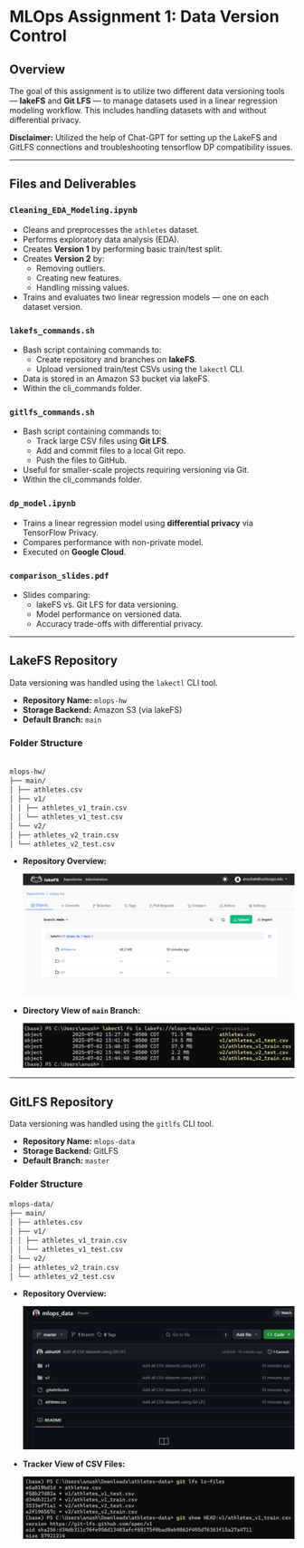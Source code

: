 # MLOps Assignment 1: Data Version Control

## Overview

The goal of this assignment is to utilize two different data versioning tools — **lakeFS** and **Git LFS** — to manage datasets used in a linear regression modeling workflow. This includes handling datasets with and without differential privacy.

**Disclaimer:** Utilized the help of Chat-GPT for setting up the LakeFS and GitLFS connections and troubleshooting tensorflow DP compatibility issues.

---

## Files and Deliverables

### `Cleaning_EDA_Modeling.ipynb`

- Cleans and preprocesses the `athletes` dataset.
- Performs exploratory data analysis (EDA).
- Creates **Version 1** by performing basic train/test split.
- Creates **Version 2** by:
  - Removing outliers.
  - Creating new features.
  - Handling missing values.
- Trains and evaluates two linear regression models — one on each dataset version.

### `lakefs_commands.sh`

- Bash script containing commands to:
  - Create repository and branches on **lakeFS**.
  - Upload versioned train/test CSVs using the `lakectl` CLI.
- Data is stored in an Amazon S3 bucket via lakeFS.
- Within the cli_commands folder.

### `gitlfs_commands.sh`

- Bash script containing commands to:
  - Track large CSV files using **Git LFS**.
  - Add and commit files to a local Git repo.
  - Push the files to GitHub.
- Useful for smaller-scale projects requiring versioning via Git.
- Within the cli_commands folder.

### `dp_model.ipynb`

- Trains a linear regression model using **differential privacy** via TensorFlow Privacy.
- Compares performance with non-private model.
- Executed on **Google Cloud**. 

### `comparison_slides.pdf`

- Slides comparing:
  - lakeFS vs. Git LFS for data versioning.
  - Model performance on versioned data.
  - Accuracy trade-offs with differential privacy.

---

## LakeFS Repository

Data versioning was handled using the `lakectl` CLI tool.

- **Repository Name:** `mlops-hw`
- **Storage Backend:** Amazon S3 (via lakeFS)
- **Default Branch:** `main`

### Folder Structure

```text

mlops-hw/
├── main/
│ ├── athletes.csv
│ ├── v1/
│ │ ├── athletes_v1_train.csv
│ │ └── athletes_v1_test.csv
│ └── v2/
│ ├── athletes_v2_train.csv
│ └── athletes_v2_test.csv
```

- **Repository Overview:**

  ![LakeFS Repository](pics_readme/lakefs_repo.png)

- **Directory View of `main` Branch:**

  ![LakeFS Directory](pics_readme/lakefs_directory_structure.png)

---

## GitLFS Repository

Data versioning was handled using the `gitlfs` CLI tool.

- **Repository Name:** `mlops-data`
- **Storage Backend:** GitLFS 
- **Default Branch:** `master`

### Folder Structure

```text
mlops-data/
├── main/
│ ├── athletes.csv
│ ├── v1/
│ │ ├── athletes_v1_train.csv
│ │ └── athletes_v1_test.csv
│ └── v2/
│ ├── athletes_v2_train.csv
│ └── athletes_v2_test.csv

```
- **Repository Overview:**

  ![GitLFS Repository](pics_readme/gitlfs_repo.png)

- **Tracker View of CSV Files:**

  ![GitLFS Tracker](pics_readme/gitlfs_tracker.png)